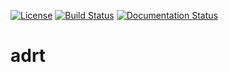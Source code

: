 [![License](https://img.shields.io/badge/License-BSD%203--Clause-blue.svg)](https://opensource.org/licenses/BSD-3-Clause)
[![Build Status](https://travis-ci.org/DNRY/adrt.svg?branch=master)](https://travis-ci.org/DNRY/adrt)
[![Documentation Status](https://readthedocs.org/projects/adrt/badge/?version=latest)](https://adrt.readthedocs.io/en/latest/?badge=latest)


# adrt
